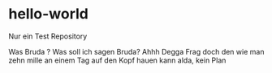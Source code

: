 # hello-world
Nur ein Test Repository

Was Bruda ?
Was soll ich sagen Bruda?
Ahhh Degga
Frag doch den wie man zehn mille an einem Tag auf den Kopf hauen kann alda, kein Plan
